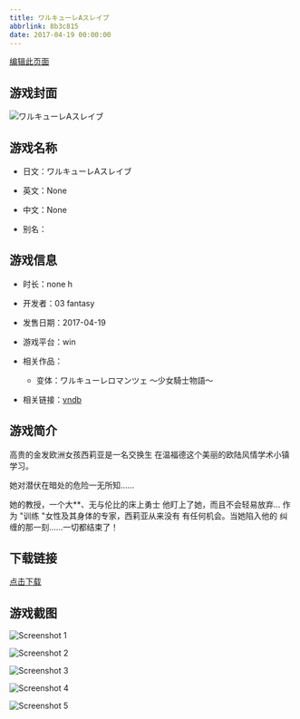 ```yaml
---
title: ワルキューレAスレイブ
abbrlink: 8b3c815
date: 2017-04-19 00:00:00
---
```

[编辑此页面](https://github.com/ACG-3/ADV3-source/blob/main/source/_posts/%E3%83%AF%E3%83%AB%E3%82%AD%E3%83%A5%E3%83%BC%E3%83%ACA%E3%82%B9%E3%83%AC%E3%82%A4%E3%83%96.md)

## 游戏封面

![ワルキューレAスレイブ](https://pan.timero.xyz/d/onedrive/img_lib_001/%E3%83%AF%E3%83%AB%E3%82%AD%E3%83%A5%E3%83%BC%E3%83%ACA%E3%82%B9%E3%83%AC%E3%82%A4%E3%83%96_cover.avif)


## 游戏名称

- 日文：ワルキューレAスレイブ
- 英文：None
- 中文：None

- 别名：


## 游戏信息

- 时长：none h
- 开发者：03 fantasy
- 发售日期：2017-04-19
- 游戏平台：win
- 相关作品：
   - 变体：ワルキューレロマンツェ ～少女騎士物語～

- 相关链接：[vndb](https://vndb.org/v21171)


## 游戏简介

高贵的金发欧洲女孩西莉亚是一名交换生
在温福德这个美丽的欧陆风情学术小镇学习。

她对潜伏在暗处的危险一无所知......

她的教授，一个大**、无与伦比的床上勇士
他盯上了她，而且不会轻易放弃...
作为 "训练 "女性及其身体的专家，西莉亚从来没有
有任何机会。当她陷入他的
纠缠的那一刻......一切都结束了！




## 下载链接

[点击下载](https://pan.timero.xyz/onedrive/adv_lib_001/%E3%83%AF%E3%83%AB%E3%82%AD%E3%83%A5%E3%83%BC%E3%83%ACA%E3%82%B9%E3%83%AC%E3%82%A4%E3%83%96)


## 游戏截图


![Screenshot 1](https://pan.timero.xyz/d/onedrive/img_lib_001/%E3%83%AF%E3%83%AB%E3%82%AD%E3%83%A5%E3%83%BC%E3%83%ACA%E3%82%B9%E3%83%AC%E3%82%A4%E3%83%96_Screenshot_1.avif)

![Screenshot 2](https://pan.timero.xyz/d/onedrive/img_lib_001/%E3%83%AF%E3%83%AB%E3%82%AD%E3%83%A5%E3%83%BC%E3%83%ACA%E3%82%B9%E3%83%AC%E3%82%A4%E3%83%96_Screenshot_2.avif)

![Screenshot 3](https://pan.timero.xyz/d/onedrive/img_lib_001/%E3%83%AF%E3%83%AB%E3%82%AD%E3%83%A5%E3%83%BC%E3%83%ACA%E3%82%B9%E3%83%AC%E3%82%A4%E3%83%96_Screenshot_3.avif)

![Screenshot 4](https://pan.timero.xyz/d/onedrive/img_lib_001/%E3%83%AF%E3%83%AB%E3%82%AD%E3%83%A5%E3%83%BC%E3%83%ACA%E3%82%B9%E3%83%AC%E3%82%A4%E3%83%96_Screenshot_4.avif)

![Screenshot 5](https://pan.timero.xyz/d/onedrive/img_lib_001/%E3%83%AF%E3%83%AB%E3%82%AD%E3%83%A5%E3%83%BC%E3%83%ACA%E3%82%B9%E3%83%AC%E3%82%A4%E3%83%96_Screenshot_5.avif)

